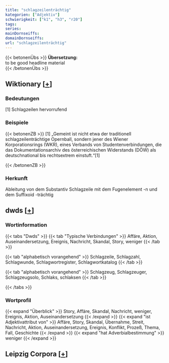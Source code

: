 ```yaml
---
title: "schlagzeilenträchtig"
kategorien: ["Adjektiv"]
schwierigkeit: ["k1", "h3", "r20"]
tags:
series:
mainDornseiffs:
domainDornseiffs:
url: "schlagzeilenträchtig"
---
```


{{< betonenÜbs >}}
**Übersetzung:**  
to be good headline material  
{{< /betonenÜbs >}}

## Wiktionary [[+](https://de.wiktionary.org/wiki/schlagzeilenträchtig)]

### Bedeutungen
[1] Schlagzeilen hervorrufend  

### Beispiele
{{< betonenZB >}}
[1] „Gemeint ist nicht etwa der traditionell schlagzeilenträchtige Opernball, sondern jener des Wiener Korporationsrings (WKR), eines Verbands von Studentenverbindungen, die das Dokumentationsarchiv des österreichischen Widerstands (DÖW) als deutschnational bis rechtsextrem einstuft.“[1]  

{{< /betonenZB >}}
### Herkunft
Ableitung von dem Substantiv Schlagzeile mit dem Fugenelement -n und dem Suffixoid -trächtig  



## dwds [[+](https://www.dwds.de/wb/schlagzeilenträchtig)]

### Wortinformation
{{< tabs "Dwds" >}}
{{< tab "Typische Verbindungen" >}}
Affäre, Aktion, Auseinandersetzung, Ereignis, Nachricht, Skandal, Story, weniger
{{< /tab >}}

{{< tab "alphabetisch vorangehend" >}}
Schlagzeile, Schlagzahl, Schlagwunde, Schlagwortregister, Schlagwortkatalog
{{< /tab >}}

{{< tab "alphabetisch vorangehend" >}}
Schlagzeug, Schlagzeuger, Schlagzeugsolo, Schlaks, schlaksen
{{< /tab >}}

{{< /tabs >}}

### Wortprofil
{{< expand "Überblick" >}} Story, Affäre, Skandal, Nachricht, weniger, Ereignis, Aktion, Auseinandersetzung {{< /expand >}}
{{< expand "ist Adjektivattribut von" >}} Affäre, Story, Skandal, Übernahme, Streit, Nachricht, Aktion, Auseinandersetzung, Ereignis, Konflikt, Prozeß, Thema, Fall, Geschichte {{< /expand >}}
{{< expand "hat Adverbialbestimmung" >}} weniger {{< /expand >}}

## Leipzig Corpora [[+](https://corpora.uni-leipzig.de/en/res?word=schlagzeilenträchtig&corpusId=deu_newscrawl-public_2018)]

